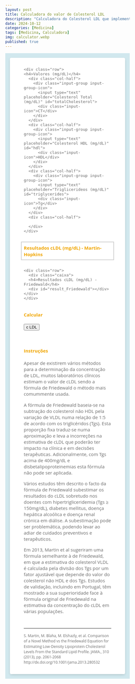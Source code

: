 ```yaml
---
layout: post
title: Calculadora do valor de Colesterol LDL
description: "Calculadora do Colesterol LDL que implementa a fórmula de Martin‐Hopkins e que, de acordo com os estudos efectuados, oferece valores estimados de cLDL com menor margem de erro face à clássica formula de Friedewald"
date: 2024-10-12
categories: [Medicina]
tags: [Medicina, Calculadora]
img: calculator.webp
published: true
---
```

<style>
  
*,
*:before,
*:after {
  box-sizing: border-box;
}
.calc {
 background-color: #d1e8ee;
 padding: 10px;
  padding: 1em;
  font-family: "Open Sans", "Helvetica Neue", Helvetica, Arial, sans-serif;
  font-size: 15px;
  }

.container {
  font-size: 15px;
  color: #6b6b6b;
  max-width: 50em;
  padding: 1em 3em 2em 3em;
  margin: 0em auto;
  background-color: #fff;
  border-radius: 4.2px;
  box-shadow: 0px 3px 10px -2px rgba(0, 0, 0, 0.2);
}


h4 {
  color: #f0a500;
}
input,
input[type="radio"] + label,
input[type="checkbox"] + label:before,
select option,
select {
  width: 100%;
  padding: 1em;
  line-height: 1.4;
  background-color: #f9f9f9;
  border: 1px solid #e5e5e5;
  border-radius: 3px;
  -webkit-transition: 0.35s ease-in-out;
  -moz-transition: 0.35s ease-in-out;
  -o-transition: 0.35s ease-in-out;
  transition: 0.35s ease-in-out;
  transition: all 0.35s ease-in-out;
}
input:focus {
  outline: 0;
  border-color: #bd8200;
}
input:focus + .input-icon i {
  color: #f0a500;
}
input:focus + .input-icon:after {
  border-right-color: #f0a500;
}
input[type="radio"] {
  display: none;
}
input[type="radio"] + label,
select {
  display: inline-block;
  width: 50%;
  text-align: center;
  float: left;
  border-radius: 0;
}
input[type="radio"] + label:first-of-type {
  border-top-left-radius: 3px;
  border-bottom-left-radius: 3px;
}
input[type="radio"] + label:last-of-type {
  border-top-right-radius: 3px;
  border-bottom-right-radius: 3px;
}
input[type="radio"] + label i {
  padding-right: 0.4em;
}
input[type="radio"]:checked + label,
input:checked + label:before,
select:focus,
select:active {
  background-color: #f0a500;
  color: #fff;
  border-color: #bd8200;
}
input[type="checkbox"] {
  display: none;
}
input[type="checkbox"] + label {
  position: relative;
  display: block;
  padding-left: 1.6em;
}
input[type="checkbox"] + label:before {
  position: absolute;
  top: 0.2em;
  left: 0;
  display: block;
  width: 1em;
  height: 1em;
  padding: 0;
  content: "";
}
input[type="checkbox"] + label:after {
  position: absolute;
  top: 0.45em;
  left: 0.2em;
  font-size: 0.8em;
  color: #fff;
  opacity: 0;
  font-family: FontAwesome;
  content: "\f00c";
}
input:checked + label:after {
  opacity: 1;
}
select {
  height: 3.4em;
  line-height: 2;
}
select:first-of-type {
  border-top-left-radius: 3px;
  border-bottom-left-radius: 3px;
}
select:last-of-type {
  border-top-right-radius: 3px;
  border-bottom-right-radius: 3px;
}
select:focus,
select:active {
  outline: 0;
}
select option {
  background-color: #f0a500;
  color: #fff;
}
.input-group {
  margin-bottom: 1em;
  zoom: 1;
}
.input-group:before,
.input-group:after {
  content: "";
  display: table;
}
.input-group:after {
  clear: both;
}
.input-group-icon {
  position: relative;
}
.input-group-icon input {
  padding-left: 4.4em;
}
.input-group-icon .input-icon {
  position: absolute;
  top: 0;
  left: 0;
  width: 3.4em;
  height: 3.4em;
  line-height: 3.4em;
  text-align: center;
  pointer-events: none;
}
.input-group-icon .input-icon:after {
  position: absolute;
  top: 0.6em;
  bottom: 0.6em;
  left: 3.4em;
  display: block;
  border-right: 1px solid #e5e5e5;
  content: "";
  -webkit-transition: 0.35s ease-in-out;
  -moz-transition: 0.35s ease-in-out;
  -o-transition: 0.35s ease-in-out;
  transition: 0.35s ease-in-out;
  transition: all 0.35s ease-in-out;
}
.input-group-icon .input-icon i {
  -webkit-transition: 0.35s ease-in-out;
  -moz-transition: 0.35s ease-in-out;
  -o-transition: 0.35s ease-in-out;
  transition: 0.35s ease-in-out;
  transition: all 0.35s ease-in-out;
}

.row {
  zoom: 1;
}
.row:before,
.row:after {
  content: "";
  display: table;
}
.row:after {
  clear: both;
}
.col-half {
  padding-right: 10px;
  float: left;
  width: 50%;
}
.col-half:last-of-type {
  padding-right: 10px;
}
.col-third {
  padding-right: 10px;
  float: left;
  width: 33.33333333%;
}
.col-third:last-of-type {
  padding-right: 10px;
}
@media only screen and (max-width: 540px) {
  .col-half {
    width: 100%;
    padding-right: 0;
  }
}

#result {
  color: #272323;
  font-weight: 600;
}
#result_Friedewald {
  font-weight: 600;
}

.referencia {
  font-size: 0.8em
}

  .caixa {
    outline: 2px solid #ccc;
   outline-offset:7px; 
}
</style>


<div class="calc">
<div class="container">
  <form>
    
    <div class="row">
    <h4>Valores (mg/dL)</h4>
      <div class="col-half">
        <div class="input-group input-group-icon">
          <input type="text" placeholder="Colesterol Total (mg/dL)" id="totalCholesterol">
          <div class="input-icon">CT</div>
        </div>
      </div>
      <div class="col-half">
        <div class="input-group input-group-icon">
          <input type="text" placeholder="Colesterol HDL (mg/dL)" id="hdl">
          <div class="input-icon">HDL</div>
        </div>
      </div>
      <div class="col-half">
        <div class="input-group input-group-icon">
          <input type="text" placeholder="Triglicerideos (mg/dL)" id="triglycerides">
          <div class="input-icon">Tg</div>
        </div>
      </div>
      <div class="col-half">
        
      </div>
    </div>
    
   <div class="row">
      <div class="caixa">
      <h4>Resultados cLDL (mg/dL) - Martin‐Hopkins</h4>
      <div id="result"></div></div>
    </div>
    
    <div class="row">
      <div class="caixa">
      <h4>Resultados cLDL (mg/dL) - Friedewald</h4>
      <div id="result_Friedewald"></div></div>
    </div>
    
    
  </form>
<div class="row">
  <h4>Calcular</h4>
  <div class="input-group">
    <button type="“button”" onclick="calculateLDL()">c LDL</button>
  </div>
</div> 
  
  <div class="row"><br>
      <h4>Instruções</h4>
      <div class="input-group">
        <label>Apesar de existirem vários métodos para a determinação da concentração de LDL, muitos laboratórios clínicos estimam o valor de cLDL sendo a fórmula de Friedewald o método mais comummente usada.

A fórmula de Friedewald baseia‐se na subtração do colesterol não HDL pela variação de VLDL numa relação de 1:5 de acordo com os triglicéridos (Tgs). Esta proporção fixa traduz-se numa aproximação e leva a incorreções na estimativa de cLDL que poderão ter impacto na clínica e em decisões terapêuticas. Adicionalmente, com Tgs acima de 400mg/dL e disbetalipoproteinemias esta fórmula não pode ser aplicada.
<p>
Vários estudos têm descrito o facto da fórmula de Friedewald subestimar os resultados do cLDL sobretudo nos doentes com hipertrigliceridemia (Tgs ≥ 150mg/dL), diabetes mellitus, doença hepática alcoólica e doença renal crónica em diálise. A subestimação pode ser problemática, podendo levar ao adiar de cuidados preventivos e terapêuticos. <p>
 Em 2013, Martin et al sugeriram uma fórmula semelhante à de Friedewald, em que a estimativa do colesterol VLDL é calculada pela divisão dos Tgs por um fator ajustável que depende do valor do colesterol não HDL e dos Tgs. Estudos de validação, incluindo em Portugal, têm mostrado a sua superioridade face à fórmula original de Friedewald na estimativa da concentração do cLDL em várias populações.</label>
      </div>
    </div>
  
<hr>
<div class="referencia">
  S. Martin, M. Blaha, M. Elshazly, et al.
Comparison of a Novel Method vs the Friedewald Equation for Estimating Low‐Density Lipoprotein Cholesterol Levels From the Standard Lipid Profile.
JAMA., 310 (2013), pp. 2061-2068
http://dx.doi.org/10.1001/jama.2013.280532
  
  
</div>

<script>
// Tabela de pesquisa f(TG) 
    const lookupTable = [
        { range: "7-49", factors: { "<100": 3.5, "100-129": 3.4, "130-159": 3.3, "160-189": 3.3, "190-219": 3.2, ">220": 3.1 }},
        { range: "50-56", factors: { "<100": 4.0, "100-129": 3.9, "130-159": 3.7, "160-189": 3.6, "190-219": 3.6, ">220": 3.4 }},
        { range: "57-61", factors: { "<100": 4.3, "100-129": 4.1, "130-159": 4.0, "160-189": 3.9, "190-219": 3.8, ">220": 3.6 }},
        { range: "62-66", factors: { "<100": 4.5, "100-129": 4.3, "130-159": 4.1, "160-189": 4.0, "190-219": 3.9, ">220": 3.9 }},
        { range: "67-71", factors: { "<100": 4.7, "100-129": 4.4, "130-159": 4.3, "160-189": 4.2, "190-219": 4.1, ">220": 3.9 }},
        { range: "72-75", factors: { "<100": 4.8, "100-129": 4.6, "130-159": 4.4, "160-189": 4.2, "190-219": 4.2, ">220": 4.1 }},
        { range: "76-79", factors: { "<100": 4.9, "100-129": 4.6, "130-159": 4.5, "160-189": 4.3, "190-219": 4.3, ">220": 4.2 }},
        { range: "80-83", factors: { "<100": 5.0, "100-129": 4.8, "130-159": 4.6, "160-189": 4.4, "190-219": 4.3, ">220": 4.2 }},
        { range: "84-87", factors: { "<100": 5.1, "100-129": 4.8, "130-159": 4.6, "160-189": 4.5, "190-219": 4.4, ">220": 4.3 }},
        { range: "88-92", factors: { "<100": 5.2, "100-129": 4.9, "130-159": 4.7, "160-189": 4.6, "190-219": 4.4, ">220": 4.3 }},
        { range: "93-96", factors: { "<100": 5.3, "100-129": 5.0, "130-159": 4.8, "160-189": 4.7, "190-219": 4.5, ">220": 4.4 }},
        { range: "97-100", factors: { "<100": 5.4, "100-129": 5.1, "130-159": 4.8, "160-189": 4.7, "190-219": 4.5, ">220": 4.3 }},
        { range: "101-105", factors: { "<100": 5.5, "100-129": 5.2, "130-159": 5.0, "160-189": 4.7, "190-219": 4.6, ">220": 4.5 }},
        { range: "106-110", factors: { "<100": 5.6, "100-129": 5.3, "130-159": 5.0, "160-189": 4.8, "190-219": 4.6, ">220": 4.5 }},
        { range: "111-115", factors: { "<100": 5.7, "100-129": 5.4, "130-159": 5.1, "160-189": 4.9, "190-219": 4.7, ">220": 4.5 }},
        { range: "116-120", factors: { "<100": 5.8, "100-129": 5.5, "130-159": 5.2, "160-189": 5.0, "190-219": 4.8, ">220": 4.6 }},
        { range: "121-126", factors: { "<100": 6.0, "100-129": 5.5, "130-159": 5.3, "160-189": 5.0, "190-219": 4.8, ">220": 4.6 }},
        { range: "127-132", factors: { "<100": 6.1, "100-129": 5.7, "130-159": 5.3, "160-189": 5.1, "190-219": 4.9, ">220": 4.7 }},
        { range: "133-138", factors: { "<100": 6.2, "100-129": 5.8, "130-159": 5.4, "160-189": 5.2, "190-219": 5.0, ">220": 4.7 }},
        { range: "139-146", factors: { "<100": 6.3, "100-129": 5.9, "130-159": 5.6, "160-189": 5.3, "190-219": 5.0, ">220": 4.8 }},
        { range: "147-154", factors: { "<100": 6.5, "100-129": 6.0, "130-159": 5.7, "160-189": 5.4, "190-219": 5.1, ">220": 4.8 }},
        { range: "155-163", factors: { "<100": 6.7, "100-129": 6.2, "130-159": 5.8, "160-189": 5.4, "190-219": 5.2, ">220": 4.9 }},
        { range: "164-173", factors: { "<100": 6.8, "100-129": 6.3, "130-159": 5.9, "160-189": 5.5, "190-219": 5.3, ">220": 5.0 }},
        { range: "174-185", factors: { "<100": 7.0, "100-129": 6.5, "130-159": 6.0, "160-189": 5.7, "190-219": 5.4, ">220": 5.1 }},
        { range: "186-201", factors: { "<100": 7.3, "100-129": 6.7, "130-159": 6.2, "160-189": 5.8, "190-219": 5.5, ">220": 5.2 }},
        { range: "202-220", factors: { "<100": 7.6, "100-129": 6.9, "130-159": 6.4, "160-189": 6.0, "190-219": 5.6, ">220": 5.3 }},
        { range: "221-247", factors: { "<100": 8.0, "100-129": 7.2, "130-159": 6.6, "160-189": 6.2, "190-219": 5.9, ">220": 5.4 }},
        { range: "248-292", factors: { "<100": 8.5, "100-129": 7.6, "130-159": 7.0, "160-189": 6.5, "190-219": 6.1, ">220": 5.6 }},
        { range: "293-399", factors: { "<100": 9.5, "100-129": 8.3, "130-159": 7.5, "160-189": 7.0, "190-219": 6.5, ">220": 5.9 }},
        { range: "400-13975", factors: { "<100": 11.9, "100-129": 10.0, "130-159": 8.8, "160-189": 8.1, "190-219": 7.5, ">220": 6.7 }}
    ];

    // Função para descobrir o factor de correcção em função do valor de Tg e n-HDL
    function findFactor(triglycerides, nonHDL) {
        let factor;
        for (let row of lookupTable) {
            let [min, max] = row.range.split('-').map(Number);
            if (triglycerides >= min && triglycerides <= max) {
                if (nonHDL < 100) factor = row.factors["<100"];
                else if (nonHDL <= 129) factor = row.factors["100-129"];
                else if (nonHDL <= 159) factor = row.factors["130-159"];
                else if (nonHDL <= 189) factor = row.factors["160-189"];
                else if (nonHDL <= 219) factor = row.factors["190-219"];
                else factor = row.factors[">220"];
                break;
            }
        }
        return factor || 5.0; // failsafe: 5.0 se sem match
    }

    // Função para determinar valor de LDL usando a fórmula Martin/Hopkins
    function calculateLDL() {
        // obter valores
        let totalCholesterol = parseFloat(document.getElementById("totalCholesterol").value);
        let hdl = parseFloat(document.getElementById("hdl").value);
        let triglycerides = parseFloat(document.getElementById("triglycerides").value);

        if (isNaN(totalCholesterol) || isNaN(hdl) || isNaN(triglycerides)) {
            document.getElementById("result").innerText = "Please enter valid values!";
            return;
        }

        // calcular n-HDL
        let nonHDL = totalCholesterol - hdl;

        // Obter f de correcção
        let factor = findFactor(triglycerides, nonHDL);

        // Aplicar a fórmula e já que estamos nisto calcular também com a fórmula de Friedewald
        let ldl = totalCholesterol - hdl - (triglycerides / factor);
        let ldl_f = totalCholesterol - hdl - (triglycerides / 5);

        // Display resultado
        document.getElementById("result").innerText = "cLDL (mg/dL): " + ldl.toFixed(1);
      
      // Display Colesterol total - Colesterol HDL – (Triglicéridos/5) 
      document.getElementById("result_Friedewald").innerText = "cLDL (mg/dL): " + ldl_f.toFixed(1);
    }
</script>
